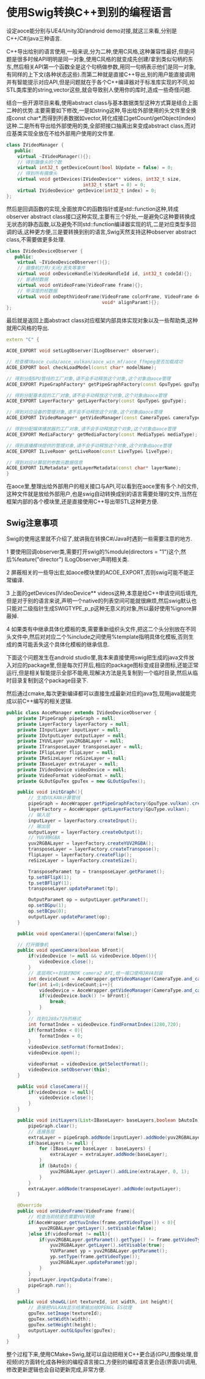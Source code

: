 # 使用Swig转换C++到别的编程语言

设定aoce能分别与UE4/Unity3D/android demo对接,就这三来看,分别是C++/C#/java三种语言.

C++导出给别的语言使用,一般来说,分为二种,使用C风格,这种兼容性最好,但是问题是很多时候API明明是同一对象,使用C风格的就变成先创建/拿到类似句柄的东东,然后相关API第一个函数全是这个句柄做参数,用同一句柄表示他们是同一对象,有同样的上下文(各种状态这些).而第二种就是直接C++导出,别的用户能直接调用并有智能提示对应API,但是问题就在于各个C++编译器对于标准库实现的不同,如STL类库里的string,vector这些,就会导致别人使用你的库时,造成一些奇怪问题.

结合一些开源项目来看,使用abstract class与基本数据类型这种方式算是结合上面二种的优势.主要需要如下修改,一是如string这种,导出给外部使用的头文件里全换成const char*,而得到列表数据如vector,转化成接口getCount/getObject(index)这种.二是所有导出给外部使用的类,全部把接口抽离出来变成abstract class,而对应基类实现全放在不给外部用户使用的文件里.

``` c++
class IVideoManager {
   public:
    virtual ~IVideoManager(){};
    // 得到摄像头的个数
    virtual int32_t getDeviceCount(bool bUpdate = false) = 0;
    // 得到所有摄像头
    virtual void getDevices(IVideoDevice** videos, int32_t size,
                            int32_t start = 0) = 0;
    virtual IVideoDevice* getDevice(int32_t index) = 0;
};
```

然后是回调函数的实现,全面放弃C的函数指针或是std::function这种,转成observer abstract class接口这种实现,主要有三个好处,一是避免C这种要转换成无状态的静态函数,以及避免不同std::function编译器实现的坑,二是对应类型多回调的话,这种更方便,三是要转换到别的语言,Swig天然支持这种observer abstract class,不需要做更多处理.

``` c++
class IVideoDeviceObserver {
   public:
    virtual ~IVideoDeviceObserver(){};
    // 摄像机打开/关闭/丢失等事件
    virtual void onDeviceHandle(VideoHandleId id, int32_t codeId){};
    // 普通桢数据
    virtual void onVideoFrame(VideoFrame frame){};
    // 带深度的桢数据
    virtual void onDepthVideoFrame(VideoFrame colorFrame, VideoFrame depthFrame,
                                   void* alignParamt){};
};
```

最后就是返回上面abstract class对应框架内部具体实现对象以及一些帮助类,这种就用C风格的导出.

``` c++
extern "C" {

ACOE_EXPORT void setLogObserver(ILogObserver* observer);

// 检查模块aoce_cuda/aoce_vulkan/aoce_win_mf/aoce_ffmpeg是否加载成功
ACOE_EXPORT bool checkLoadModel(const char* modelName);

// 得到分配GPU管线的工厂对象,请不会手动释放这个对象,这个对象由aoce管理
ACOE_EXPORT PipeGraphFactory* getPipeGraphFactory(const GpuType& gpuType);

// 得到分配基本层的工厂对象,请不会手动释放这个对象,这个对象由aoce管理
ACOE_EXPORT LayerFactory* getLayerFactory(const GpuType& gpuType);

// 得到对应设备的管理对象,请不会手动释放这个对象,这个对象由aoce管理
ACOE_EXPORT IVideoManager* getVideoManager(const CameraType& cameraType);

// 得到分配媒体播放器的工厂对象,请不会手动释放这个对象,这个对象由aoce管理
ACOE_EXPORT MediaFactory* getMediaFactory(const MediaType& mediaType);

// 得到直播模块提供的管理对象,请不会手动释放这个对象,这个对象由aoce管理
ACOE_EXPORT ILiveRoom* getLiveRoom(const LiveType& liveType);

// 得到对应计算层的参数元数据信息
ACOE_EXPORT ILMetadata* getLayerMetadata(const char* layerName);
}
```

在aoce里,整理出给外部用户的相关接口与API,可以看到在aoce里有多个.h的文件,这种文件就是放给外部用户,也是swig自动转换成别的语言需要处理的文件,当然在框架内部的各个模块里,还是直接使用C++导出带STL这种更方便.

## Swig注意事项

Swig的使用这里就不介绍了,就讲我在转换C#/Java时遇到一些需要注意的地方.

1 要使用回调observer类,需要打开swig的%module(directors = "1")这个,然后%feature("director") ILogObserver;声明相关类.

2 屏蔽相关的一些导出宏,如aoce模块里的ACOE_EXPORT,否则swig可能不能正常编译.

3 上面的getDevices(IVideoDevice** videos这种,本意是给C++申请空间后填充,但是对于别的语言来说,声明一个native的列表空间可能就很麻烦,然后swig默认也只能对二级指针生成SWIGTYPE_p_p这种无意义的对象,所以最好使用%ignore屏蔽掉.

4 如果类有中继承具体化模板的类,需要重新组织头文件,把这二个头分别放在不同头文件中,然后对对应二个%include之间使用%template指明具体化模板,否则生成的类可能丢失这个具体化模板的继承信息.

下面这个问题发生在android studio里,我本来直接使用swig把生成的java文件放入对应的package里,但是每次打开后,相应的package图标变成目录图标,还能正常运行,但是相关智能提示全部不能用,现解决方法是先复制到一个临时目录,然后从临时目录复制到这个package目录下.

然后通过cmake,每次更新编译都可以直接生成最新对应的java包,现用java就能完成以前C++编写的相关逻辑.

```java
public class AoceManager extends IVideoDeviceObserver {
    private IPipeGraph pipeGraph = null;
    private LayerFactory layerFactory = null;
    private IInputLayer inputLayer = null;
    private IOutputLayer outputLayer = null;
    private IYUVLayer yuv2RGBALayer = null;
    private ITransposeLayer transposeLayer = null;
    private IFlipLayer flipLayer = null;
    private IReSizeLayer reSizeLayer = null;
    private IBaseLayer extraLayer = null;
    private IVideoDevice videoDevice = null;
    private VideoFormat videoFormat = null;
    private GLOutGpuTex gpuTex = new GLOutGpuTex();

    public void initGraph(){
        // 生成VULKAN计算管线
        pipeGraph = AoceWrapper.getPipeGraphFactory(GpuType.vulkan).createGraph();
        layerFactory = AoceWrapper.getLayerFactory(GpuType.vulkan);
        // 输入层
        inputLayer = layerFactory.createInput();
        // 输出层
        outputLayer = layerFactory.createOutput();
        // YUV转RGBA
        yuv2RGBALayer = layerFactory.createYUV2RGBA();
        transposeLayer = layerFactory.createTranspose();
        flipLayer = layerFactory.createFlip();
        reSizeLayer = layerFactory.createSize();

        TransposeParamet tp = transposeLayer.getParamet();
        tp.setBFlipX(1);
        tp.setBFlipY(1);
        transposeLayer.updateParamet(tp);

        OutputParamet op = outputLayer.getParamet();
        op.setBGpu(1);
        op.setBCpu(0);
        outputLayer.updateParamet(op);
    }

    public void openCamera(){openCamera(false);}

    // 打开摄像机
    public void openCamera(boolean bFront){
        if(videoDevice != null && videoDevice.bOpen()){
            videoDevice.close();
        }
        // 底层用C++封装的NDK camera2 API,统一接口使用JAVA封装
        int deviceCount = AoceWrapper.getVideoManager(CameraType.and_camera2).getDeviceCount();
        for(int i=0;i<deviceCount;i++){
            videoDevice = AoceWrapper.getVideoManager(CameraType.and_camera2).getDevice(i);
            if(videoDevice.back() != bFront){
                break;
            }
        }
        // 找到1280x720的格式
        int formatIndex = videoDevice.findFormatIndex(1280,720);
        if(formatIndex < 0){
            formatIndex = 0;
        }
        videoDevice.setFormat(formatIndex);
        videoDevice.open();

        videoFormat = videoDevice.getSelectFormat();
        videoDevice.setObserver(this);
    }

    public void closeCamera(){
        if(videoDevice != null){
            videoDevice.close();
        }
    }

    public void initLayers(List<IBaseLayer> baseLayers,boolean bAutoIn){
        pipeGraph.clear();
        // 连接各层
        extraLayer = pipeGraph.addNode(inputLayer).addNode(yuv2RGBALayer);
        if(baseLayers != null) {
            for (IBaseLayer baseLayer : baseLayers) {
                extraLayer = extraLayer.addNode(baseLayer);
            }
            if (bAutoIn) {
                yuv2RGBALayer.getLayer().addLine(extraLayer, 0, 1);
            }
        }
        extraLayer.addNode(transposeLayer).addNode(outputLayer);
    }

    @Override
    public void onVideoFrame(VideoFrame frame){
        // 检查当前桢是否需要YUV转换
        if(AoceWrapper.getYuvIndex(frame.getVideoType()) < 0){
            yuv2RGBALayer.getLayer().setVisable(false);
        }else if(videoFormat != null){
            if(yuv2RGBALayer.getParamet().getType() != frame.getVideoType()){
                yuv2RGBALayer.getLayer().setVisable(true);
                YUVParamet yp = yuv2RGBALayer.getParamet();
                yp.setType(frame.getVideoType());
                yuv2RGBALayer.updateParamet(yp);
            }
        }
        inputLayer.inputCpuData(frame);
        pipeGraph.run();
    }

    public void showGL(int textureId, int width, int height){
        // 直接把VULKAN显示结果输出给OPENGL ES纹理
        gpuTex.setImage(textureId);
        gpuTex.setWidth(width);
        gpuTex.setHeight(height);
        outputLayer.outGLGpuTex(gpuTex);
    }
}

```

整个过程下来,使用CMake+Swig,就可以自动把相关C++更合适(GPU,图像处理,音视频)的方面转化成各种别的编程语言接口,方便别的编程语言更合适(界面UI)调用,修改更新逻辑也会自动更新完成,非常方便.
